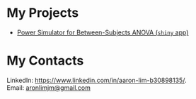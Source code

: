 # My Projects

* [Power Simulator for Between-Subjects ANOVA (`shiny` app)](https://aaron0696.github.io/BtwnANOVAPowSim/)

# My Contacts
LinkedIn: https://www.linkedin.com/in/aaron-lim-b30898135/.  
Email: aronlimjm@gmail.com
